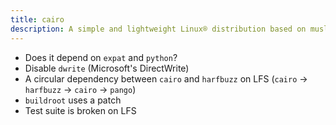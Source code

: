 ```yaml
---
title: cairo
description: A simple and lightweight Linux® distribution based on musl libc and toybox
---
```


- Does it depend on `expat` and `python`?
- Disable `dwrite` (Microsoft's DirectWrite)
- A circular dependency between `cairo` and `harfbuzz` on LFS (`cairo` -> `harfbuzz` -> `cairo` -> `pango`)
- `buildroot` uses a patch
- Test suite is broken on LFS
